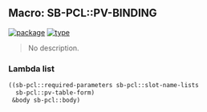 ## Macro: SB-PCL::PV-BINDING
[![package](https://img.shields.io/badge/Package-SB--PCL-5f9ea0.svg?style=social&colorA=999999)](../) [![type](https://img.shields.io/badge/Type-Macro-5f9ea0.svg?style=social&colorA=999999)](../#macro) 

> No description.

### Lambda list
```cl
((sb-pcl::required-parameters sb-pcl::slot-name-lists
  sb-pcl::pv-table-form)
 &body sb-pcl::body)
```
